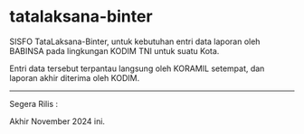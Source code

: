 # tatalaksana-binter
SISFO TataLaksana-Binter, untuk kebutuhan entri data laporan oleh BABINSA pada lingkungan KODIM TNI untuk suatu Kota. 

Entri data tersebut terpantau langsung oleh KORAMIL setempat, dan laporan akhir diterima oleh KODIM.

---

Segera Rilis :

Akhir November 2024 ini.

